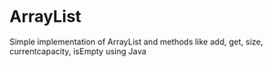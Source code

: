 # ArrayList
Simple implementation of ArrayList and methods like add, get, size, currentcapacity, isEmpty using Java

